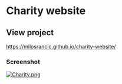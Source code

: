 # Charity website

## View project

https://milosrancic.github.io/charity-website/

### Screenshot

[![Charity.png](https://i.postimg.cc/QdQDS0K0/Charity.png)](https://postimg.cc/zyG4Gwjg)
